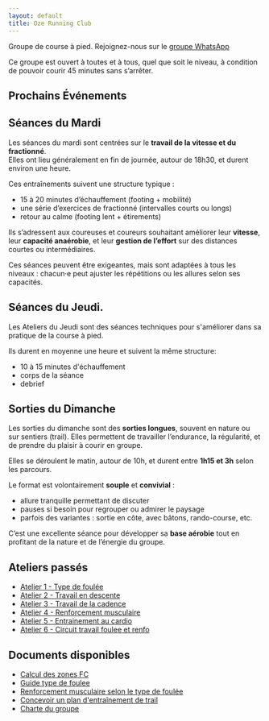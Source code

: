 ```yaml
---
layout: default
title: Oze Running Club
---
```


Groupe de course à pied. Rejoignez-nous sur le [groupe WhatsApp](https://chat.whatsapp.com/CqsQ1hZJP9Y4jJtlEKDYco)

Ce groupe est ouvert à toutes et à tous, quel que soit le niveau, à condition de pouvoir courir 45 minutes sans s’arrêter.

## Prochains Événements

<ul id="event-list" class="event-list"></ul>

<script>
  document.addEventListener('DOMContentLoaded', () => {
    fetch('{{ "/assets/events.json" | relative_url }}')
      .then(res => res.json())
      .then(events => {
        const now = new Date();

        const upcoming = events
          .filter(e => new Date(e.start) >= now)
          .sort((a, b) => new Date(a.start) - new Date(b.start));

        const list = document.getElementById('event-list');

        if (upcoming.length === 0) {
          list.innerHTML = "<p>Aucun événement à venir.</p>";
          return;
        }

        upcoming.forEach(event => {
          const container = document.createElement('div');
          container.className = 'event-entry';

          const date = new Date(event.start);
          const options = { weekday: 'long', day: 'numeric', month: 'long', hour: '2-digit', minute: '2-digit' };
          const dateStr = date.toLocaleDateString('fr-FR', options);

          container.innerHTML = `
            <div class="event-title">${event.title}</div>
            <div class="event-meta">
              📅 ${dateStr}<br/>
              📍 ${event.location || "Lieu non précisé"}<br/>
              👟 Chaussures recommandées : ${event.chaussures || "non spécifiées"}
            </div>
            ${event.raw?.link ? `<a class="event-link" href="${event.raw.link}" target="_blank">🔗 Lien vers l'événement</a>` : ""}
          `;

          list.appendChild(container);
        });
      })
      .catch(err => {
        console.error("Erreur chargement événements:", err);
        document.getElementById('event-list').innerHTML = "<p>Erreur lors du chargement des événements.</p>";
      });
  });
</script>


## Séances du Mardi

Les séances du mardi sont centrées sur le **travail de la vitesse et du fractionné**.  
Elles ont lieu généralement en fin de journée, autour de 18h30, et durent environ une heure.

Ces entraînements suivent une structure typique :

- 15 à 20 minutes d’échauffement (footing + mobilité)
- une série d’exercices de fractionné (intervalles courts ou longs)
- retour au calme (footing lent + étirements)

Ils s’adressent aux coureuses et coureurs souhaitant améliorer leur **vitesse**,
leur **capacité anaérobie**, et leur **gestion de l’effort** sur des distances
courtes ou intermédiaires.

Ces séances peuvent être exigeantes, mais sont adaptées à tous les niveaux :
chacun·e peut ajuster les répétitions ou les allures selon ses capacités.


## Séances du Jeudi.

Les Ateliers du Jeudi sont des séances techniques pour s'améliorer dans sa
pratique de la course à pied.

Ils durent en moyenne une heure et suivent la même structure:

- 10 à 15 minutes d'échauffement 
- corps de la séance
- debrief


## Sorties du Dimanche

Les sorties du dimanche sont des **sorties longues**, souvent en nature ou sur
sentiers (trail).  Elles permettent de travailler l’endurance, la régularité, et
de prendre du plaisir à courir en groupe.

Elles se déroulent le matin, autour de 10h, et durent entre **1h15 et 3h** selon
les parcours.

Le format est volontairement **souple** et **convivial** :

- allure tranquille permettant de discuter
- pauses si besoin pour regrouper ou admirer le paysage
- parfois des variantes : sortie en côte, avec bâtons, rando-course, etc.

C’est une excellente séance pour développer sa **base aérobie** tout en
profitant de la nature et de l’énergie du groupe.


## Ateliers passés

- [Atelier 1 - Type de foulée](./atelier-1.md)
- [Atelier 2 - Travail en descente](./atelier-2.md)
- [Atelier 3 - Travail de la cadence](./atelier-3.md)
- [Atelier 4 - Renforcement musculaire](./atelier-4.md)
- [Atelier 5 - Entrainement au cardio](./atelier-5.md)
- [Atelier 6 - Circuit travail foulee et renfo](./atelier-6.md)

## Documents disponibles

- [Calcul des zones FC](https://docs.google.com/spreadsheets/d/1y34YMD3S6qOUceRGMCklA3yDEICiS4lCZmPVNkGBhrk)
- [Guide type de foulee](./foulee.md)
- [Renforcement musculaire selon le type de foulée](./renfo.md)
- [Concevoir un plan d'entraînement de trail](./plan.md)
- [Charte du groupe](./charte.md)
